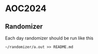 # AOC2024

## Randomizer
Each day randomizer should be run like this
``` 
~/randomizer/a.out >> README.md
```

